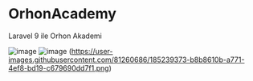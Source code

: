 # OrhonAcademy
Laravel 9 ile Orhon Akademi


![image](https://user-images.githubusercontent.com/81260686/185238148-3f189923-b6ca-4528-91de-de8850954c93.png)
![image](https://user-images.githubusercontent.com/81260686/185238660-8a66676a-f85f-45d7-ba3e-6ba94a4d60e4.png)
(https://user-images.githubusercontent.com/81260686/185239373-b8b8610b-a771-4ef8-bd19-c679690dd7f1.png)


